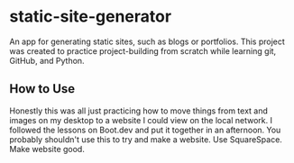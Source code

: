 # static-site-generator
An app for generating static sites, such as blogs or portfolios. 
This project was created to practice project-building from scratch while learning git, GitHub, and Python.

## How to Use
Honestly this was all just practicing how to move things from text and images on my desktop to a website I could view on the local network. 
I followed the lessons on Boot.dev and put it together in an afternoon. You probably shouldn't use this to try and make a website.
Use SquareSpace. Make website good.
